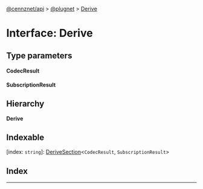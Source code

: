 [@cennznet/api](../README.md) > [@plugnet](../modules/_plugnet.md) > [Derive](../interfaces/_plugnet.derive-1.md)

# Interface: Derive

## Type parameters
#### CodecResult 
#### SubscriptionResult 
## Hierarchy

**Derive**

## Indexable

\[index: `string`\]:&nbsp;[DeriveSection](_plugnet.derivesection.md)<`CodecResult`, `SubscriptionResult`>
## Index

---

